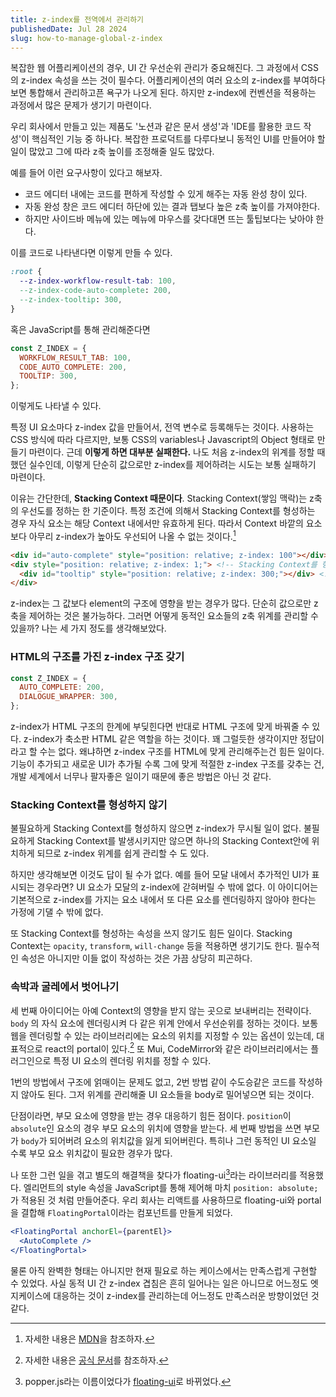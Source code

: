 ```yaml
---
title: z-index를 전역에서 관리하기
publishedDate: Jul 28 2024
slug: how-to-manage-global-z-index
---
```


복잡한 웹 어플리케이션의 경우, UI 간 우선순위 관리가 중요해진다. 그 과정에서 CSS의 z-index 속성을 쓰는 것이 필수다. 어플리케이션의 여러 요소의 z-index를 부여하다보면 통합해서 관리하고픈 욕구가 나오게 된다. 하지만 z-index에 컨벤션을 적용하는 과정에서 많은 문제가 생기기 마련이다.

우리 회사에서 만들고 있는 제품도 '노션과 같은 문서 생성'과 'IDE를 활용한 코드 작성'이 핵심적인 기능 중 하나다. 복잡한 프로덕트를 다루다보니 동적인 UI를 만들어야 할 일이 많았고 그에 따라 z축 높이를 조정해줄 일도 많았다.

예를 들어 이런 요구사항이 있다고 해보자.
  - 코드 에디터 내에는 코드를 편하게 작성할 수 있게 해주는 자동 완성 창이 있다.
  - 자동 완성 창은 코드 에디터 하단에 있는 결과 탭보다 높은 z축 높이를 가져야한다.
  - 하지만 사이드바 메뉴에 있는 메뉴에 마우스를 갖다대면 뜨는 툴팁보다는 낮아야 한다.

이를 코드로 나타낸다면 이렇게 만들 수 있다.

```css
:root {
  --z-index-workflow-result-tab: 100,
  --z-index-code-auto-complete: 200,
  --z-index-tooltip: 300,
}
```

혹은 JavaScript를 통해 관리해준다면

```jsx
const Z_INDEX = {
  WORKFLOW_RESULT_TAB: 100,
  CODE_AUTO_COMPLETE: 200,
  TOOLTIP: 300,
};
```

이렇게도 나타낼 수 있다.

특정 UI 요소마다 z-index 값을 만들어서, 전역 변수로 등록해두는 것이다. 사용하는 CSS 방식에 따라 다르지만, 보통 CSS의 variables나 Javascript의 Object 형태로 만들기 마련이다. 근데 **이렇게 하면 대부분 실패한다.** 나도 처음 z-index의 위계를 정할 때 했던 실수인데, 이렇게 단순히 값으로만 z-index를 제어하려는 시도는 보통 실패하기 마련이다.

이유는 간단한데, **Stacking Context 때문이다**. Stacking Context(쌓임 맥락)는 z축의 우선도를 정하는 한 기준이다. 특정 조건에 의해서 Stacking Context를 형성하는 경우 자식 요소는 해당 Context 내에서만 유효하게 된다. 따라서 Context 바깥의 요소보다 아무리 z-index가 높아도 우선되어 나올 수 없는 것이다.[^1]

```html
<div id="auto-complete" style="position: relative; z-index: 100"></div> <!-- div#tooltip보다 높게 위치한다 -->
<div style="position: relative; z-index: 1;"> <!-- Stacking Context를 형성한다 -->
  <div id="tooltip" style="position: relative; z-index: 300;"></div> <!-- div#auto-complete보다 낮게 위치한다 -->
</div>
```

z-index는 그 값보다 element의 구조에 영향을 받는 경우가 많다. 단순히 값으로만 z축을 제어하는 것은 불가능하다. 그러면 어떻게 동적인 요소들의 z축 위계를 관리할 수 있을까? 나는 세 가지 정도를 생각해보았다.

### HTML의 구조를 가진 z-index 구조 갖기

```jsx
const Z_INDEX = {
  AUTO_COMPLETE: 200,
  DIALOGUE_WRAPPER: 300,
};
```

z-index가 HTML 구조의 한계에 부딪힌다면 반대로 HTML 구조에 맞게 바꿔줄 수 있다. z-index가 축소판 HTML 같은 역할을 하는 것이다. 꽤 그럴듯한 생각이지만 정답이라고 할 수는 없다. 왜냐하면 z-index 구조를 HTML에 맞게 관리해주는건 힘든 일이다. 기능이 추가되고 새로운 UI가 추가될 수록 그에 맞게 적절한 z-index 구조를 갖추는 건, 개발 세계에서 너무나 팔자좋은 일이기 때문에 좋은 방법은 아닌 것 같다.


### Stacking Context를 형성하지 않기

불필요하게 Stacking Context를 형성하지 않으면 z-index가 무시될 일이 없다. 불필요하게 Stacking Context를 발생시키지만 않으면 하나의 Stacking Context안에 위치하게 되므로 z-index 위계를 쉽게 관리할 수 도 있다.

하지만 생각해보면 이것도 답이 될 수가 없다. 예를 들어 모달 내에서 추가적인 UI가 표시되는 경우라면? UI 요소가 모달의 z-index에 갇혀버릴 수 밖에 없다. 이 아이디어는 기본적으로 z-index를 가지는 요소 내에서 또 다른 요소를 렌더링하지 않아야 한다는 가정에 기댈 수 밖에 없다.

또 Stacking Context를 형성하는 속성을 쓰지 않기도 힘든 일이다. Stacking Context는 `opacity`, `transform`, `will-change` 등을 적용하면 생기기도 한다. 필수적인 속성은 아니지만 이들 없이 작성하는 것은 가끔 상당히 피곤하다.

### 속박과 굴레에서 벗어나기

세 번째 아이디어는 아예 Context의 영향을 받지 않는 곳으로 보내버리는 전략이다. `body` 의 자식 요소에 렌더링시켜 다 같은 위계 안에서 우선순위를 정하는 것이다. 보통 웹을 렌더링할 수 있는 라이브러리에는 요소의 위치를 지정할 수 있는 옵션이 있는데, 대표적으로 react의 portal이 있다.[^2] 또 Mui, CodeMirror와 같은 라이브러리에서는 플러그인으로 특정 UI 요소의 렌더링 위치를 정할 수 있다.

1번의 방법에서 구조에 얽매이는 문제도 없고, 2번 방법 같이 수도승같은 코드를 작성하지 않아도 된다. 그저 위계를 관리해줄 UI 요소들을 body로 밀어넣으면 되는 것이다.

단점이라면, 부모 요소에 영향을 받는 경우 대응하기 힘든 점이다. `position`이 `absolute`인 요소의 경우 부모 요소의 위치에 영향을 받는다. 세 번째 방법을 쓰면 부모가 `body`가 되어버려 요소의 위치값을 잃게 되어버린다. 특히나 그런 동적인 UI 요소일 수록 부모 요소 위치값이 필요한 경우가 많다.

나 또한 그런 일을 겪고 별도의 해결책을 찾다가 floating-ui[^3]라는 라이브러리를 적용했다. 엘리먼트의 style 속성을 JavaScript를 통해 제어해 마치 `position: absolute;` 가 적용된 것 처럼 만들어준다. 우리 회사는 리액트를 사용하므로 floating-ui와 portal을 결합해 `FloatingPortal`이라는 컴포넌트를 만들게 되었다.

```jsx
<FloatingPortal anchorEl={parentEl}>
  <AutoComplete />
</FloatingPortal>
```

물론 아직 완벽한 형태는 아니지만 현재 필요로 하는 케이스에서는 만족스럽게 구현할 수 있었다. 사실 동적 UI 간 z-index 겹침은 흔히 일어나는 일은 아니므로 어느정도 엣지케이스에 대응하는 것이 z-index를 관리하는데 어느정도 만족스러운 방향이었던 것 같다.

[^1]: 자세한 내용은 [MDN](https://developer.mozilla.org/ko/docs/Web/CSS/CSS_positioned_layout/Understanding_z-index/Stacking_context)을 참조하자.

[^2]: 자세한 내용은 [공식 문서](https://react.dev/reference/react-dom/createPortal)를 참조하자.

[^3]: popper.js라는 이름이었다가 [floating-ui](https://floating-ui.com/)로 바뀌었다.
